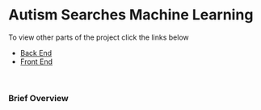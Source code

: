 # Autism Searches Machine Learning
To view other parts of the project click the links below
- [Back End](https://github.com/Software-Engineering-Final-Project/articleFetch)
- [Front End](https://github.com/Software-Engineering-Final-Project/articleRecommender)
<br />

### Brief Overview
